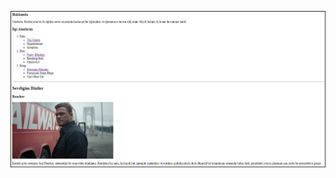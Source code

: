 ![Image Alt](https://github.com/fidanmuhammed/kodluyoruzilkrepo/blob/main/htmlOdevi2/reacher.png?raw=true)
